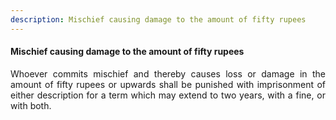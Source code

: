 ```yaml
---
description: Mischief causing damage to the amount of fifty rupees
---
```


#### Mischief causing damage to the amount of fifty rupees
<div style="text-align: justify">

Whoever commits mischief and thereby causes loss or damage in the amount of fifty rupees or upwards shall be punished with imprisonment of either description for a term which may extend to two years, with a fine, or with both.

</div>
